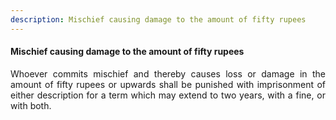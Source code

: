 ```yaml
---
description: Mischief causing damage to the amount of fifty rupees
---
```


#### Mischief causing damage to the amount of fifty rupees
<div style="text-align: justify">

Whoever commits mischief and thereby causes loss or damage in the amount of fifty rupees or upwards shall be punished with imprisonment of either description for a term which may extend to two years, with a fine, or with both.

</div>
